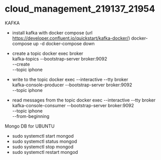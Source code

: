 # cloud_management_219137_21954


KAFKA 
- install kafka with docker compose (url https://developer.confluent.io/quickstart/kafka-docker/)
docker-compose up -d
docker-compose down

- create a topic
docker exec broker \
kafka-topics --bootstrap-server broker:9092 \
             --create \
             --topic iphone

- write to the topic
docker exec --interactive --tty broker \
kafka-console-producer --bootstrap-server broker:9092 \
                       --topic iphone

- read messages from the topic
docker exec --interactive --tty broker \
kafka-console-consumer --bootstrap-server broker:9092 \
                       --topic iphone \
                       --from-beginning


Mongo DB for UBUNTU
- sudo systemctl start mongod
- sudo systemctl status mongod
- sudo systemctl stop mongod
- sudo systemctl restart mongod
